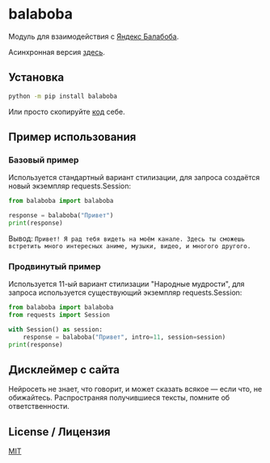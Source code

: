 # balaboba

Модуль для взаимодействия с [Яндекс Балабоба](https://yandex.ru/lab/yalm).

Асинхронная версия [здесь](https://github.com/monosans/aiobalaboba).

## Установка

```sh
python -m pip install balaboba
```

Или просто скопируйте [код](https://github.com/monosans/balaboba/blob/main/balaboba/__init__.py) себе.

## Пример использования

### Базовый пример

Используется стандартный вариант стилизации, для запроса создаётся новый экземпляр requests.Session:

```python
from balaboba import balaboba

response = balaboba("Привет")
print(response)
```

Вывод: `Привет! Я рад тебя видеть на моём канале. Здесь ты сможешь встретить много интересных аниме, музыки, видео, и многого другого.`

### Продвинутый пример

Используется 11-ый вариант стилизации "Народные мудрости", для запроса используется существующий экземпляр requests.Session:

```python
from balaboba import balaboba
from requests import Session

with Session() as session:
    response = balaboba("Привет", intro=11, session=session)
print(response)
```

## Дисклеймер с сайта

Нейросеть не знает, что говорит, и может сказать всякое — если что, не обижайтесь. Распространяя получившиеся тексты, помните об ответственности.

## License / Лицензия

[MIT](LICENSE)
